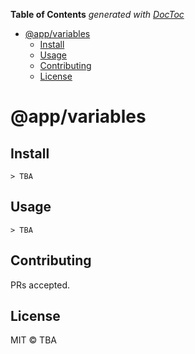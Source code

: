 <!-- START doctoc generated TOC please keep comment here to allow auto update -->
<!-- DON'T EDIT THIS SECTION, INSTEAD RE-RUN doctoc TO UPDATE -->
**Table of Contents**  *generated with [DocToc](https://github.com/thlorenz/doctoc)*

- [@app/variables](#appvariables)
  - [Install](#install)
  - [Usage](#usage)
  - [Contributing](#contributing)
  - [License](#license)

<!-- END doctoc generated TOC please keep comment here to allow auto update -->

# @app/variables

## Install

```
> TBA
```

## Usage

```
> TBA
```

## Contributing

PRs accepted.

## License

MIT © TBA
